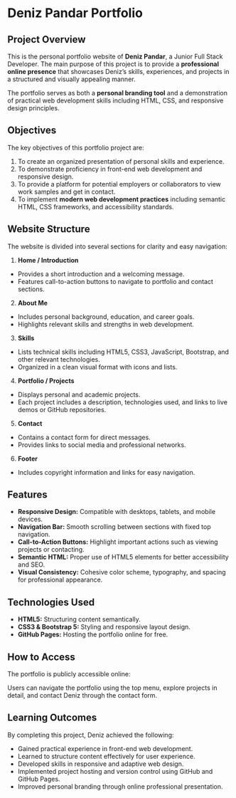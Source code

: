 # Deniz Pandar Portfolio

## Project Overview
This is the personal portfolio website of **Deniz Pandar**, a Junior Full Stack Developer. The main purpose of this project is to provide a **professional online presence** that showcases Deniz’s skills, experiences, and projects in a structured and visually appealing manner.

The portfolio serves as both a **personal branding tool** and a demonstration of practical web development skills including HTML, CSS, and responsive design principles.

## Objectives
The key objectives of this portfolio project are:
1. To create an organized presentation of personal skills and experience.
2. To demonstrate proficiency in front-end web development and responsive design.
3. To provide a platform for potential employers or collaborators to view work samples and get in contact.
4. To implement **modern web development practices** including semantic HTML, CSS frameworks, and accessibility standards.

## Website Structure
The website is divided into several sections for clarity and easy navigation:

1. **Home / Introduction**
- Provides a short introduction and a welcoming message.
- Features call-to-action buttons to navigate to portfolio and contact sections.

2. **About Me**
- Includes personal background, education, and career goals.
- Highlights relevant skills and strengths in web development.

3. **Skills**
- Lists technical skills including HTML5, CSS3, JavaScript, Bootstrap, and other relevant technologies.
- Organized in a clean visual format with icons and lists.

4. **Portfolio / Projects**
- Displays personal and academic projects.
- Each project includes a description, technologies used, and links to live demos or GitHub repositories.

5. **Contact**
- Contains a contact form for direct messages.
- Provides links to social media and professional networks.

6. **Footer**
- Includes copyright information and links for easy navigation.

## Features
- **Responsive Design:** Compatible with desktops, tablets, and mobile devices.
- **Navigation Bar:** Smooth scrolling between sections with fixed top navigation.
- **Call-to-Action Buttons:** Highlight important actions such as viewing projects or contacting.
- **Semantic HTML:** Proper use of HTML5 elements for better accessibility and SEO.
- **Visual Consistency:** Cohesive color scheme, typography, and spacing for professional appearance.

## Technologies Used
- **HTML5:** Structuring content semantically.
- **CSS3 & Bootstrap 5:** Styling and responsive layout design.
- **GitHub Pages:** Hosting the portfolio online for free.

## How to Access
The portfolio is publicly accessible online:

Users can navigate the portfolio using the top menu, explore projects in detail, and contact Deniz through the contact form.

## Learning Outcomes
By completing this project, Deniz achieved the following:
- Gained practical experience in front-end web development.
- Learned to structure content effectively for user experience.
- Developed skills in responsive and adaptive web design.
- Implemented project hosting and version control using GitHub and GitHub Pages.
- Improved personal branding through online professional presentation.
